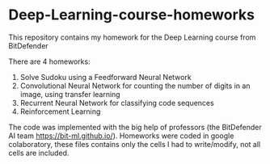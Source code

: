 # Deep-Learning-course-homeworks
This repository contains my homework for the Deep Learning course from BitDefender

There are 4 homeworks:

1. Solve Sudoku using a Feedforward Neural Network
2. Convolutional Neural Network for counting the number of digits in an image, using transfer learning
3. Recurrent Neural Network for classifying code sequences
4. Reinforcement Learning

The code was implemented with the big help of professors (the BitDefender AI team https://bit-ml.github.io/).
Homeworks were coded in google colaboratory, these files contains only the cells I had to write/modify, not all cells are included.
